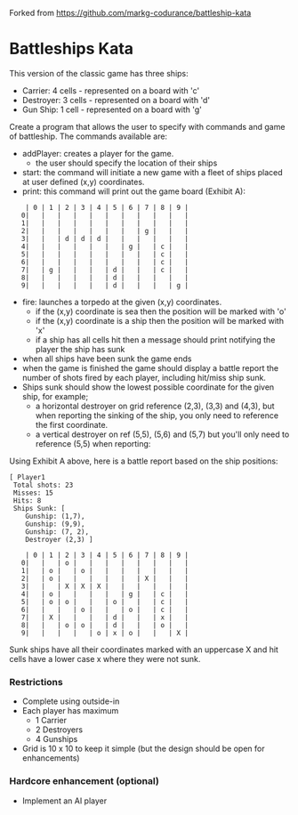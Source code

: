 Forked from https://github.com/markg-codurance/battleship-kata

# Battleships Kata

This version of the classic game has three ships:

 - Carrier: 4 cells - represented on a board with 'c'
 - Destroyer: 3 cells - represented on a board with 'd' 
 - Gun Ship: 1 cell - represented on a board with 'g'

Create a program that allows the user to specify with commands and game of battleship. The commands available are:

 - addPlayer: creates a player for the game.
 	- the user should specify the location of their ships
 - start: the command will initiate a new game with a fleet of ships placed at user defined (x,y) coordinates.
 - print: this command will print out the game board (Exhibit A):

```
    | 0 | 1 | 2 | 3 | 4 | 5 | 6 | 7 | 8 | 9 |
   0|   |   |   |   |   |   |   |   |   |   |
   1|   |   |   |   |   |   |   |   |   |   |
   2|   |   |   |   |   |   |   | g |   |   |
   3|   |   | d | d | d |   |   |   |   |   |
   4|   |   |   |   |   |   | g |   | c |   |
   5|   |   |   |   |   |   |   |   | c |   |
   6|   |   |   |   |   |   |   |   | c |   |
   7|   | g |   |   |   | d |   |   | c |   |
   8|   |   |   |   |   | d |   |   |   |   |
   9|   |   |   |   |   | d |   |   |   | g |
```
 - fire: launches a torpedo at the given (x,y) coordinates.
 	- if the (x,y) coordinate is sea then the position will be marked with 'o'
 	- if the (x,y) coordinate is a ship then the position will be marked with 'x'
 	- if a ship has all cells hit then a message should print notifying the player the ship has sunk
- when all ships have been sunk the game ends
- when the game is finished the game should display a battle report the number of shots fired by each player, including hit/miss ship sunk.
- Ships sunk should show the lowest possible coordinate for the given ship, for example;
	- a horizontal destroyer on grid reference (2,3), (3,3) and (4,3), but when reporting the sinking of the ship, you only need to reference the first coordinate. 
	- a vertical destroyer on ref (5,5), (5,6) and (5,7) but you'll only need to reference (5,5) when reporting:

Using Exhibit A above, here is a battle report based on the ship positions:

```
[ Player1
 Total shots: 23
 Misses: 15
 Hits: 8
 Ships Sunk: [ 
	Gunship: (1,7),
	Gunship: (9,9),
	Gunship: (7, 2),
	Destroyer (2,3) ]
```

```
    | 0 | 1 | 2 | 3 | 4 | 5 | 6 | 7 | 8 | 9 |
   0|   |   | o |   |   |   |   |   |   |   |
   1|   | o |   | o |   |   |   |   |   |   |
   2|   | o |   |   |   |   |   | X |   |   |
   3|   |   | X | X | X |   |   |   |   |   |
   4|   | o |   |   |   |   | g |   | c |   |
   5|   | o | o |   |   | o |   |   | c |   |
   6|   |   |   | o |   |   | o |   | c |   |
   7|   | X |   |   |   | d |   |   | x |   |
   8|   |   | o | o |   | d |   |   | o |   |
   9|   |   |   |   | o | x | o |   |   | X |
```

Sunk ships have all their coordinates marked with an uppercase X and hit cells have a lower case x where they were not sunk.
		 
### Restrictions

 - Complete using outside-in
 - Each player has maximum
 	- 1 Carrier
 	- 2 Destroyers
 	- 4 Gunships
- Grid is 10 x 10 to keep it simple (but the design should be open for enhancements)

### Hardcore enhancement (optional)
 - Implement an AI player